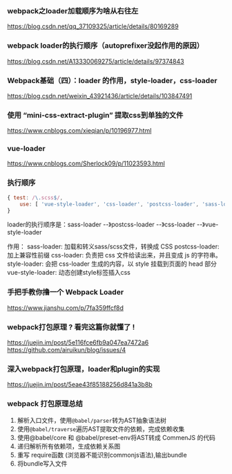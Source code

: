 ### webpack之loader加载顺序为啥从右往左
https://blog.csdn.net/qq_37109325/article/details/80169289

### webpack loader的执行顺序（autoprefixer没起作用的原因）
https://blog.csdn.net/A13330069275/article/details/97374843

### Webpack基础（四）：loader 的作用，style-loader，css-loader
https://blog.csdn.net/weixin_43921436/article/details/103847491


### 使用 “mini-css-extract-plugin” 提取css到单独的文件
https://www.cnblogs.com/xieqian/p/10196977.html

### vue-loader
https://www.cnblogs.com/Sherlock09/p/11023593.html

### 执行顺序

```js
{ test: /\.scss$/,
    use: [ 'vue-style-loader', 'css-loader', 'postcss-loader', 'sass-loader' ]
}
```

loader的执行顺序是：sass-loader --》postcss-loader --》css-loader --》vue-style-loader

作用：
sass-loader: 加载和转义sass/scss文件，转换成 CSS
postcss-loader: 加上兼容性前缀
css-loader: 负责把 css 文件给读出来，并且变成 js 的字符串。
style-loader: 会把 css-loader 生成的内容，以 style 挂载到页面的 head 部分
vue-style-loader: 动态创建style标签插入css


### 手把手教你撸一个 Webpack Loader
https://www.jianshu.com/p/7fa359ffcf8d

### webpack打包原理 ? 看完这篇你就懂了 !
https://juejin.im/post/5e116fce6fb9a047ea7472a6
https://github.com/airuikun/blog/issues/4

### 深入webpack打包原理，loader和plugin的实现
https://juejin.im/post/5eae43f85188256d841a3b8b

### webpack 打包原理总结

1. 解析入口文件，使用`@babel/parser`转为AST抽象语法树
2. 使用`@babel/traverse`遍历AST提取文件的依赖，完成依赖收集
3. 使用@babel/core 和 @babel/preset-env将AST转成 CommenJS 的代码
4. 递归解析所有依赖项，生成依赖关系图
5. 重写 require函数 (浏览器不能识别commonjs语法),输出bundle
6. 将bundle写入文件


